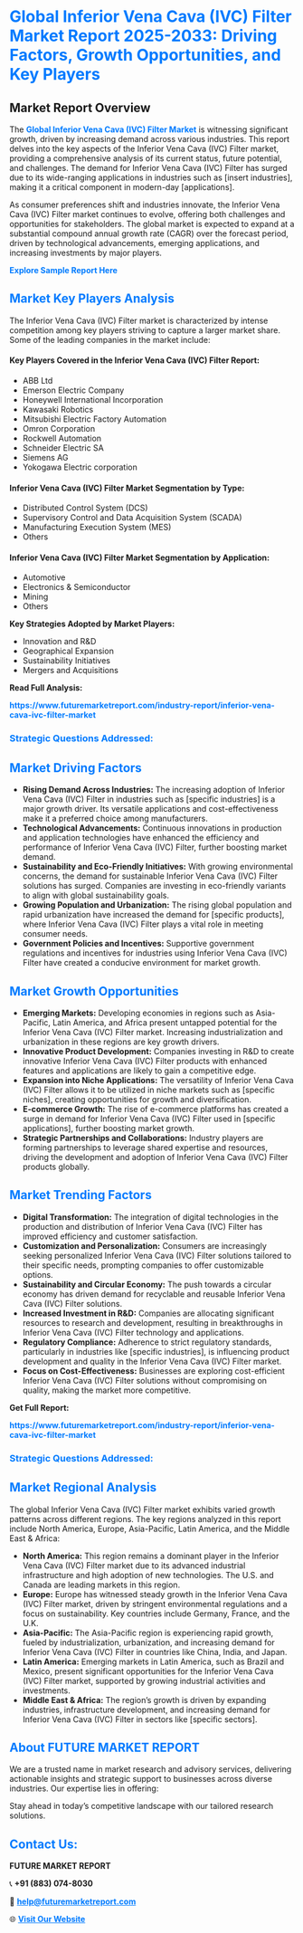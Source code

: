 <h1 style="color: #007BFF;">Global Inferior Vena Cava (IVC) Filter Market Report 2025-2033: Driving Factors, Growth Opportunities, and Key Players</h1>

<section id="overview">
<h2>Market Report Overview</h2>
<p>The <a href="https://www.futuremarketreport.com/industry-report/inferior-vena-cava-ivc-filter-market" style="color: #007BFF; text-decoration: none;"><strong>Global Inferior Vena Cava (IVC) Filter Market</strong></a> is witnessing significant growth, driven by increasing demand across various industries. This report delves into the key aspects of the Inferior Vena Cava (IVC) Filter market, providing a comprehensive analysis of its current status, future potential, and challenges. The demand for Inferior Vena Cava (IVC) Filter has surged due to its wide-ranging applications in industries such as [insert industries], making it a critical component in modern-day [applications].</p>
<p>As consumer preferences shift and industries innovate, the Inferior Vena Cava (IVC) Filter market continues to evolve, offering both challenges and opportunities for stakeholders. The global market is expected to expand at a substantial compound annual growth rate (CAGR) over the forecast period, driven by technological advancements, emerging applications, and increasing investments by major players.</p>
</section>

<section id="overview">
<p><a href="https://www.futuremarketreport.com/request-sample/reportId=35940" style="color: #007BFF; text-decoration: none;"><strong>Explore Sample Report Here</strong></a></p>
</section>

<section id="key-players">
<h2 style="color: #007BFF;">Market Key Players Analysis</h2>
<p>The Inferior Vena Cava (IVC) Filter market is characterized by intense competition among key players striving to capture a larger market share. Some of the leading companies in the market include:</p>
<h4>Key Players Covered in the Inferior Vena Cava (IVC) Filter Report:</h4>
<ul><li>ABB Ltd</li><li>Emerson Electric Company</li><li>Honeywell International Incorporation</li><li>Kawasaki Robotics</li><li>Mitsubishi Electric Factory Automation</li><li>Omron Corporation</li><li>Rockwell Automation</li><li>Schneider Electric SA</li><li>Siemens AG</li><li>Yokogawa Electric corporation</li></ul>
<h4>Inferior Vena Cava (IVC) Filter Market Segmentation by Type:</h4>
<ul><li>Distributed Control System (DCS)</li><li>Supervisory Control and Data Acquisition System (SCADA)</li><li>Manufacturing Execution System (MES)</li><li>Others</li></ul>

<h4>Inferior Vena Cava (IVC) Filter Market Segmentation by Application:</h4>
<ul><li>Automotive</li><li>Electronics &amp; Semiconductor</li><li>Mining</li><li>Others</li></ul>
<p><strong>Key Strategies Adopted by Market Players:</strong></p>
<ul>
<li>Innovation and R&D</li>
<li>Geographical Expansion</li>
<li>Sustainability Initiatives</li>
<li>Mergers and Acquisitions</li>
</ul>
</section>

<section>
<p><strong>Read Full Analysis: </strong></p><a href="https://www.futuremarketreport.com/industry-report/inferior-vena-cava-ivc-filter-market" style="color: #007BFF; text-decoration: none;"><strong>https://www.futuremarketreport.com/industry-report/inferior-vena-cava-ivc-filter-market</strong></a>
<h3 style="color: #007BFF;">Strategic Questions Addressed:</h3>
</section>

<section id="driving-factors">
<h2 style="color: #007BFF;">Market Driving Factors</h2>
<ul>
<li><strong>Rising Demand Across Industries:</strong> The increasing adoption of Inferior Vena Cava (IVC) Filter in industries such as [specific industries] is a major growth driver. Its versatile applications and cost-effectiveness make it a preferred choice among manufacturers.</li>
<li><strong>Technological Advancements:</strong> Continuous innovations in production and application technologies have enhanced the efficiency and performance of Inferior Vena Cava (IVC) Filter, further boosting market demand.</li>
<li><strong>Sustainability and Eco-Friendly Initiatives:</strong> With growing environmental concerns, the demand for sustainable Inferior Vena Cava (IVC) Filter solutions has surged. Companies are investing in eco-friendly variants to align with global sustainability goals.</li>
<li><strong>Growing Population and Urbanization:</strong> The rising global population and rapid urbanization have increased the demand for [specific products], where Inferior Vena Cava (IVC) Filter plays a vital role in meeting consumer needs.</li>
<li><strong>Government Policies and Incentives:</strong> Supportive government regulations and incentives for industries using Inferior Vena Cava (IVC) Filter have created a conducive environment for market growth.</li>
</ul>
</section>

<section id="growth-opportunities">
<h2 style="color: #007BFF;">Market Growth Opportunities</h2>
<ul>
<li><strong>Emerging Markets:</strong> Developing economies in regions such as Asia-Pacific, Latin America, and Africa present untapped potential for the Inferior Vena Cava (IVC) Filter market. Increasing industrialization and urbanization in these regions are key growth drivers.</li>
<li><strong>Innovative Product Development:</strong> Companies investing in R&D to create innovative Inferior Vena Cava (IVC) Filter products with enhanced features and applications are likely to gain a competitive edge.</li>
<li><strong>Expansion into Niche Applications:</strong> The versatility of Inferior Vena Cava (IVC) Filter allows it to be utilized in niche markets such as [specific niches], creating opportunities for growth and diversification.</li>
<li><strong>E-commerce Growth:</strong> The rise of e-commerce platforms has created a surge in demand for Inferior Vena Cava (IVC) Filter used in [specific applications], further boosting market growth.</li>
<li><strong>Strategic Partnerships and Collaborations:</strong> Industry players are forming partnerships to leverage shared expertise and resources, driving the development and adoption of Inferior Vena Cava (IVC) Filter products globally.</li>
</ul>
</section>

<section id="trending-factors">
<h2 style="color: #007BFF;">Market Trending Factors</h2>
<ul>
<li><strong>Digital Transformation:</strong> The integration of digital technologies in the production and distribution of Inferior Vena Cava (IVC) Filter has improved efficiency and customer satisfaction.</li>
<li><strong>Customization and Personalization:</strong> Consumers are increasingly seeking personalized Inferior Vena Cava (IVC) Filter solutions tailored to their specific needs, prompting companies to offer customizable options.</li>
<li><strong>Sustainability and Circular Economy:</strong> The push towards a circular economy has driven demand for recyclable and reusable Inferior Vena Cava (IVC) Filter solutions.</li>
<li><strong>Increased Investment in R&D:</strong> Companies are allocating significant resources to research and development, resulting in breakthroughs in Inferior Vena Cava (IVC) Filter technology and applications.</li>
<li><strong>Regulatory Compliance:</strong> Adherence to strict regulatory standards, particularly in industries like [specific industries], is influencing product development and quality in the Inferior Vena Cava (IVC) Filter market.</li>
<li><strong>Focus on Cost-Effectiveness:</strong> Businesses are exploring cost-efficient Inferior Vena Cava (IVC) Filter solutions without compromising on quality, making the market more competitive.</li>
</ul>
</section>

<section>
<p><strong>Get Full Report: </strong></p><a href="https://www.futuremarketreport.com/industry-report/inferior-vena-cava-ivc-filter-market" style="color: #007BFF; text-decoration: none;"><strong>https://www.futuremarketreport.com/industry-report/inferior-vena-cava-ivc-filter-market</strong></a>
<h3 style="color: #007BFF;">Strategic Questions Addressed:</h3>
</section>


<section id="regional-analysis">
<h2 style="color: #007BFF;">Market Regional Analysis</h2>
<p>The global Inferior Vena Cava (IVC) Filter market exhibits varied growth patterns across different regions. The key regions analyzed in this report include North America, Europe, Asia-Pacific, Latin America, and the Middle East & Africa:</p>
<ul>
<li><strong>North America:</strong> This region remains a dominant player in the Inferior Vena Cava (IVC) Filter market due to its advanced industrial infrastructure and high adoption of new technologies. The U.S. and Canada are leading markets in this region.</li>
<li><strong>Europe:</strong> Europe has witnessed steady growth in the Inferior Vena Cava (IVC) Filter market, driven by stringent environmental regulations and a focus on sustainability. Key countries include Germany, France, and the U.K.</li>
<li><strong>Asia-Pacific:</strong> The Asia-Pacific region is experiencing rapid growth, fueled by industrialization, urbanization, and increasing demand for Inferior Vena Cava (IVC) Filter in countries like China, India, and Japan.</li>
<li><strong>Latin America:</strong> Emerging markets in Latin America, such as Brazil and Mexico, present significant opportunities for the Inferior Vena Cava (IVC) Filter market, supported by growing industrial activities and investments.</li>
<li><strong>Middle East & Africa:</strong> The region’s growth is driven by expanding industries, infrastructure development, and increasing demand for Inferior Vena Cava (IVC) Filter in sectors like [specific sectors].</li>
</ul>
</section>

<footer>
<h2 style="color: #007BFF;">About FUTURE MARKET REPORT</h2>
<p>We are a trusted name in market research and advisory services, delivering actionable insights and strategic support to businesses across diverse industries. Our expertise lies in offering:</p>

<p>Stay ahead in today’s competitive landscape with our tailored research solutions.</p>

<h2 style="color: #007BFF;">Contact Us:</h2>
<p><strong>FUTURE MARKET REPORT</strong></p>
<p>📞 <strong>+91 (883) 074-8030</strong></p>
<p>📧 <strong><a href="mailto:help@futuremarketreport.com" style="color: #007BFF;">help@futuremarketreport.com</a></strong></p>
<p>🌐 <strong><a href="https://www.futuremarketreport.com/" style="color: #007BFF;">Visit Our Website</a></strong></p>
</footer>